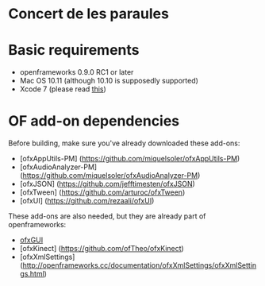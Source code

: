 # Concert de les paraules

# Basic requirements

* openframeworks 0.9.0 RC1 or later
* Mac OS 10.11 (although 10.10 is supposedly supported)
* Xcode 7 (please read [this](http://forum.openframeworks.cc/t/warning-before-upgrading-to-xcode-7/20755))

# OF add-on dependencies

Before building, make sure you've already downloaded these add-ons:

* [ofxAppUtils-PM] (https://github.com/miquelsoler/ofxAppUtils-PM)
* [ofxAudioAnalyzer-PM] (https://github.com/miquelsoler/ofxAudioAnalyzer-PM)
* [ofxJSON] (https://github.com/jefftimesten/ofxJSON)
* [ofxTween] (https://github.com/arturoc/ofxTween)
* [ofxUI] (https://github.com/rezaali/ofxUI)

These add-ons are also needed, but they are already part of openframeworks:
* [ofxGUI](http://openframeworks.cc/documentation/ofxGui/ofxGui.html)
* [ofxKinect] (https://github.com/ofTheo/ofxKinect)
* [ofxXmlSettings] (http://openframeworks.cc/documentation/ofxXmlSettings/ofxXmlSettings.html)